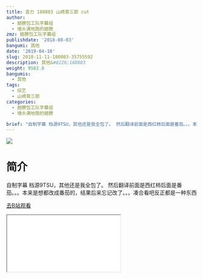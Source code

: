 ```yaml
---
title: 音力 180803 山崎育三郎 cut
author:
  - 翅膀包工队字幕组
  - 墙头满地跑的翅膀
zmz: 翅膀包工队字幕组
publishdate: '2018-08-03'
bangumi: 其他
date: '2019-04-18'
slug: 2018-11-11-180803-35755592
description: 其他&#8226;180803
weight: 9582.0
bangumis:
  - 其他
tags:
  - 综艺
  - 山崎育三郎
categories:
  - 翅膀包工队字幕组
  - 墙头满地跑的翅膀

brief: "自制字幕 档源9TSU，其他还是我全包了。 然后翻译前面是西红柿后面是番茄。。。本来是想都改成番茄的，结果后来忘记改了。。。凑合看吧反正都是一种东西"
---
```

![](https://i.imgur.com/jIPaIGc.jpg)
# 简介  
自制字幕
档源9TSU，其他还是我全包了。
然后翻译前面是西红柿后面是番茄。。。本来是想都改成番茄的，结果后来忘记改了。。。凑合看吧反正都是一种东西  

[去B站观看](https://www.bilibili.com/video/av35755592/)
<div class ="resp-container"><iframe class="testiframe" src="//player.bilibili.com/player.html?aid=35755592"", scrolling="no", allowfullscreen="true" > </iframe></div> 
